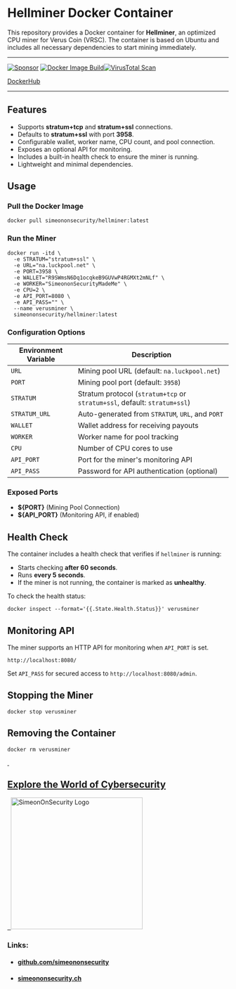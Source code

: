 # Hellminer Docker Container

This repository provides a Docker container for **Hellminer**, an optimized CPU miner for Verus Coin (VRSC). The container is based on Ubuntu and includes all necessary dependencies to start mining immediately.

_________
 [![Sponsor](https://img.shields.io/badge/Sponsor-Click%20Here-ff69b4)](https://github.com/sponsors/simeononsecurity) [![Docker Image Build](https://github.com/simeononsecurity/docker-ubuntu-hardened/actions/workflows/docker-image.yml/badge.svg)](https://github.com/simeononsecurity/docker-ubuntu-hardened/actions/workflows/docker-image.yml)[![VirusTotal Scan](https://github.com/simeononsecurity/docker-ubuntu-hardened/actions/workflows/virustotal.yml/badge.svg)](https://github.com/simeononsecurity/docker-ubuntu-hardened/actions/workflows/virustotal.yml)

[DockerHub](https://hub.docker.com/r/simeononsecurity/hellminer)


_________

## Features
- Supports **stratum+tcp** and **stratum+ssl** connections.
- Defaults to **stratum+ssl** with port **3958**.
- Configurable wallet, worker name, CPU count, and pool connection.
- Exposes an optional API for monitoring.
- Includes a built-in health check to ensure the miner is running.
- Lightweight and minimal dependencies.

## Usage

### Pull the Docker Image
```
docker pull simeononsecurity/hellminer:latest
```

### Run the Miner
```
docker run -itd \
  -e STRATUM="stratum+ssl" \
  -e URL="na.luckpool.net" \
  -e PORT=3958 \
  -e WALLET="R9SWmsN6Dq1ocqkeB9GUVwP4RGMXt2mNLf" \
  -e WORKER="SimeononSecurityMadeMe" \
  -e CPU=2 \
  -e API_PORT=8080 \
  -e API_PASS="" \
  --name verusminer \
  simeononsecurity/hellminer:latest
```

### Configuration Options
| Environment Variable | Description |
|----------------------|-------------|
| `URL` | Mining pool URL (default: `na.luckpool.net`) |
| `PORT` | Mining pool port (default: `3958`) |
| `STRATUM` | Stratum protocol (`stratum+tcp` or `stratum+ssl`, default: `stratum+ssl`) |
| `STRATUM_URL` | Auto-generated from `STRATUM`, `URL`, and `PORT` |
| `WALLET` | Wallet address for receiving payouts |
| `WORKER` | Worker name for pool tracking |
| `CPU` | Number of CPU cores to use |
| `API_PORT` | Port for the miner's monitoring API |
| `API_PASS` | Password for API authentication (optional) |

### Exposed Ports
- **${PORT}** (Mining Pool Connection)
- **${API_PORT}** (Monitoring API, if enabled)

## Health Check
The container includes a health check that verifies if `hellminer` is running:
- Starts checking **after 60 seconds**.
- Runs **every 5 seconds**.
- If the miner is not running, the container is marked as **unhealthy**.

To check the health status:
```
docker inspect --format='{{.State.Health.Status}}' verusminer
```

## Monitoring API
The miner supports an HTTP API for monitoring when `API_PORT` is set.
```
http://localhost:8080/
```
Set `API_PASS` for secured access to `http://localhost:8080/admin`.

## Stopping the Miner
```
docker stop verusminer
```

## Removing the Container
```
docker rm verusminer
```

<a href="https://simeononsecurity.ch" target="_blank" rel="noopener noreferrer">
  <h2>Explore the World of Cybersecurity</h2>
</a>
<a href="https://simeononsecurity.ch" target="_blank" rel="noopener noreferrer">
  <img src="https://simeononsecurity.ch/img/banner.png" alt="SimeonOnSecurity Logo" width="300" height="300">
</a>

### Links:
- #### [github.com/simeononsecurity](https://github.com/simeononsecurity)
- #### [simeononsecurity.ch](https://simeononsecurity.ch)

